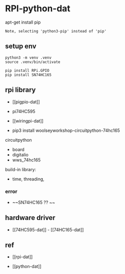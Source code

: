 
# RPI-python-dat

apt-get install pip 

    Note, selecting 'python3-pip' instead of 'pip'



## setup env

    python3 -m venv .venv
    source .venv/bin/activate

    pip install RPi.GPIO
    pip install SN74HC165


## rpi library 

- [[pigpio-dat]]
- pi74HC595

- [[wiringpi-dat]] 
- pip3 install woolseyworkshop-circuitpython-74hc165

circuitpython 
- board
- digitalio
- wws_74hc165


build-in library: 
- time, threading, 

### error 

- ~~SN74HC165 ?? ~~


## hardware driver 

- [[74HC595-dat]] - [[74HC165-dat]]


## ref 

- [[rpi-dat]]

- [[python-dat]]